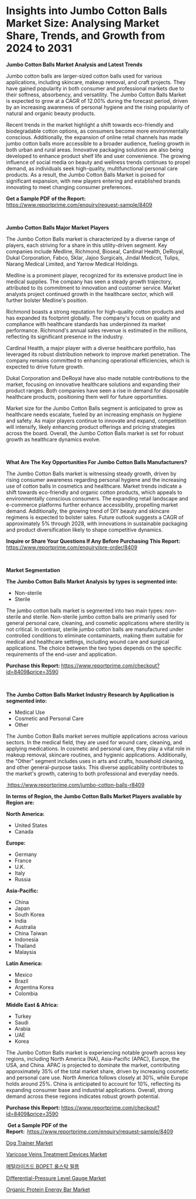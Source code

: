 <p><h1>Insights into Jumbo Cotton Balls Market Size: Analysing Market Share, Trends, and Growth from 2024 to 2031</h1></p><p><strong>Jumbo Cotton Balls Market Analysis and Latest Trends</strong></p>
<p><p>Jumbo cotton balls are larger-sized cotton balls used for various applications, including skincare, makeup removal, and craft projects. They have gained popularity in both consumer and professional markets due to their softness, absorbency, and versatility. The Jumbo Cotton Balls Market is expected to grow at a CAGR of 12.00% during the forecast period, driven by an increasing awareness of personal hygiene and the rising popularity of natural and organic beauty products.</p><p>Recent trends in the market highlight a shift towards eco-friendly and biodegradable cotton options, as consumers become more environmentally conscious. Additionally, the expansion of online retail channels has made jumbo cotton balls more accessible to a broader audience, fueling growth in both urban and rural areas. Innovative packaging solutions are also being developed to enhance product shelf life and user convenience. The growing influence of social media on beauty and wellness trends continues to propel demand, as individuals seek high-quality, multifunctional personal care products. As a result, the Jumbo Cotton Balls Market is poised for significant expansion, with new players entering and established brands innovating to meet changing consumer preferences.</p></p>
<p><strong>Get a Sample PDF of the Report:&nbsp;</strong> <a href="https://www.reportprime.com/enquiry/request-sample/8409">https://www.reportprime.com/enquiry/request-sample/8409</a></p>
<p>&nbsp;</p>
<p><strong>Jumbo Cotton Balls Major Market Players</strong></p>
<p><p>The Jumbo Cotton Balls market is characterized by a diverse range of players, each striving for a share in this utility-driven segment. Key companies include Medline, Richmond, Bioseal, Cardinal Health, DeRoyal, Dukal Corporation, Fabco, Sklar, Jajoo Surgicals, Jindal Medicot, Tulips, Narang Medical Limited, and Yarrow Medical Holdings.</p><p>Medline is a prominent player, recognized for its extensive product line in medical supplies. The company has seen a steady growth trajectory, attributed to its commitment to innovation and customer service. Market analysts project continued growth in the healthcare sector, which will further bolster Medline's position.</p><p>Richmond boasts a strong reputation for high-quality cotton products and has expanded its footprint globally. The company's focus on quality and compliance with healthcare standards has underpinned its market performance. Richmond's annual sales revenue is estimated in the millions, reflecting its significant presence in the industry.</p><p>Cardinal Health, a major player with a diverse healthcare portfolio, has leveraged its robust distribution network to improve market penetration. The company remains committed to enhancing operational efficiencies, which is expected to drive future growth.</p><p>Dukal Corporation and DeRoyal have also made notable contributions to the market, focusing on innovative healthcare solutions and expanding their product ranges. Both companies have seen a rise in demand for disposable healthcare products, positioning them well for future opportunities.</p><p>Market size for the Jumbo Cotton Balls segment is anticipated to grow as healthcare needs escalate, fueled by an increasing emphasis on hygiene and safety. As major players continue to innovate and expand, competition will intensify, likely enhancing product offerings and pricing strategies across the board. Overall, the Jumbo Cotton Balls market is set for robust growth as healthcare dynamics evolve.</p></p>
<p>&nbsp;</p>
<p><strong>What Are The Key Opportunities For Jumbo Cotton Balls Manufacturers?</strong></p>
<p><p>The Jumbo Cotton Balls market is witnessing steady growth, driven by rising consumer awareness regarding personal hygiene and the increasing use of cotton balls in cosmetics and healthcare. Market trends indicate a shift towards eco-friendly and organic cotton products, which appeals to environmentally conscious consumers. The expanding retail landscape and e-commerce platforms further enhance accessibility, propelling market demand. Additionally, the growing trend of DIY beauty and skincare regimens is expected to bolster sales. Future outlook suggests a CAGR of approximately 5% through 2028, with innovations in sustainable packaging and product diversification likely to shape competitive dynamics.</p></p>
<p><strong>Inquire or Share Your Questions If Any Before Purchasing This Report:</strong> <a href="https://www.reportprime.com/enquiry/pre-order/8409">https://www.reportprime.com/enquiry/pre-order/8409</a></p>
<p>&nbsp;</p>
<p><strong>Market Segmentation</strong></p>
<p><strong>The Jumbo Cotton Balls Market Analysis by types is segmented into:</strong></p>
<p><ul><li>Non-sterile</li><li>Sterile</li></ul></p>
<p><p>The jumbo cotton balls market is segmented into two main types: non-sterile and sterile. Non-sterile jumbo cotton balls are primarily used for general personal care, cleaning, and cosmetic applications where sterility is not critical. In contrast, sterile jumbo cotton balls are manufactured under controlled conditions to eliminate contaminants, making them suitable for medical and healthcare settings, including wound care and surgical applications. The choice between the two types depends on the specific requirements of the end-user and application.</p></p>
<p><strong>Purchase this Report:&nbsp;</strong><a href="https://www.reportprime.com/checkout?id=8409&price=3590">https://www.reportprime.com/checkout?id=8409&price=3590</a></p>
<p>&nbsp;</p>
<p><strong>The Jumbo Cotton Balls Market Industry Research by Application is segmented into:</strong></p>
<p><ul><li>Medical Use</li><li>Cosmetic and Personal Care</li><li>Other</li></ul></p>
<p><p>The Jumbo Cotton Balls market serves multiple applications across various sectors. In the medical field, they are used for wound care, cleaning, and applying medications. In cosmetic and personal care, they play a vital role in makeup removal, skincare routines, and hygienic applications. Additionally, the "Other" segment includes uses in arts and crafts, household cleaning, and other general-purpose tasks. This diverse applicability contributes to the market's growth, catering to both professional and everyday needs.</p></p>
<p><a href="https://www.reportprime.com/jumbo-cotton-balls-r8409">&nbsp;https://www.reportprime.com/jumbo-cotton-balls-r8409</a></p>
<p><strong>In terms of Region, the Jumbo Cotton Balls Market Players available by Region are:</strong></p>
<p>
    <p> <strong> North America: </strong>
        <ul>
            <li>United States</li>
            <li>Canada</li>
        </ul>
        </p> 
    <p> <strong> Europe: </strong>
        <ul>
            <li>Germany</li>
            <li>France</li>
            <li>U.K.</li>
            <li>Italy</li>
            <li>Russia</li>
        </ul>
        </p> 
    <p> <strong> Asia-Pacific: </strong>
        <ul>
            <li>China</li>
            <li>Japan</li>
            <li>South Korea</li>
            <li>India</li>
            <li>Australia</li>
            <li>China Taiwan</li>
            <li>Indonesia</li>
            <li>Thailand</li>
            <li>Malaysia</li>
        </ul>
        </p> 
    <p> <strong> Latin America: </strong>
        <ul>
            <li>Mexico</li>
            <li>Brazil</li>
            <li>Argentina Korea</li>
            <li>Colombia</li>
        </ul>
        </p> 
    <p> <strong> Middle East & Africa: </strong>
        <ul>
            <li>Turkey</li>
            <li>Saudi</li>
            <li>Arabia</li>
            <li>UAE</li>
            <li>Korea</li>
        </ul>
    </p>
    </p>
<p><p>The Jumbo Cotton Balls market is experiencing notable growth across key regions, including North America (NA), Asia-Pacific (APAC), Europe, the USA, and China. APAC is projected to dominate the market, contributing approximately 35% of the total market share, driven by increasing cosmetic and personal care use. North America follows closely at 30%, while Europe holds around 25%. China is anticipated to account for 10%, reflecting its expanding consumer base and industrial applications. Overall, strong demand across these regions indicates robust growth potential.</p></p>
<p><strong>Purchase this Report: </strong><a href="https://www.reportprime.com/checkout?id=8409&price=3590">https://www.reportprime.com/checkout?id=8409&price=3590</a></p>
<p>&nbsp;<strong>Get a Sample PDF of the Report:&nbsp;&nbsp;</strong><a href="https://www.reportprime.com/enquiry/request-sample/8409">https://www.reportprime.com/enquiry/request-sample/8409</a></p>
<p><strong></strong></p>
<p><p><a href="https://www.linkedin.com/pulse/dog-trainer-market-share-size-trends-industry-analysis-report-uhqkc?trackingId=eSlDUY4MSMyVX%2BPkRGEGsw%3D%3D">Dog Trainer Market</a></p><p><a href="https://medium.com/@garyshaw626/the-global-varicose-veins-treatment-devices-market-identifies-drivers-restraints-opportunities-df25c895dd4e">Varicose Veins Treatment Devices Market</a></p><p><a href="https://medium.com/@ayeshasikdar777/%EC%84%B8%EA%B3%84-metallized-bopet-rollstock-film-market-%EC%9D%80-2024%EC%97%90%EC%84%9C-2031%EB%A1%9C-%EC%97%B0%ED%8F%89%EA%B7%A0-%EC%A6%9D%EA%B0%80%EC%9C%A8%EC%9D%84-%EB%B3%B4%EC%9D%BC-%EA%B2%83%EC%9C%BC%EB%A1%9C-%EC%98%88%EC%83%81%EB%90%A9%EB%8B%88%EB%8B%A4-7ea0aa422165">메탈라이즈드 BOPET 롤스탁 필름</a></p><p><a href="https://medium.com/@garyshaw626/the-market-for-differential-pressure-level-gauge-market-is-examined-in-this-report-along-with-361f2cca5905">Differential-Pressure Level Gauge Market</a></p><p><a href="https://issuu.com/reportprime-2/docs/organic-protein-energy-bar-market-s_6dfdc8ba09d9f6">Organic Protein Energy Bar Market</a></p></p>